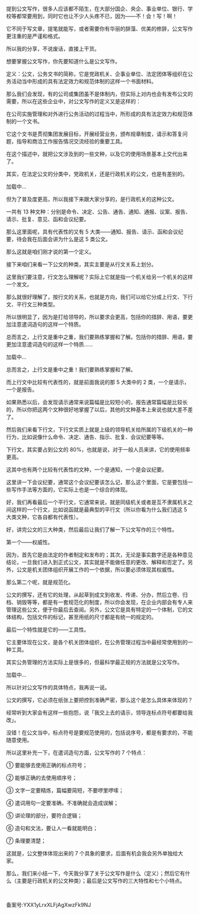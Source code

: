 提到公文写作，很多人应该都不陌生，在大部分国企、央企、事业单位、银行、学校等都常要用到，同时它也让不少人头疼不已，因为——不！会！写！啊！

它不同于写文章，提笔就能写，或者需要你有华丽的辞藻、优美的修辞，公文写作更注重的是严谨和格式。

所以我的分享，不说废话，直接上干货。

想要掌握公文写作，你先要知道什么是公文写作。

定义：公文，公务文书的简称，它是党政机关、企事业单位、法定团体等组织在公务活动当中形成的具有法定效力和规范体制的这样一个书面材料。

那么我们会发现，有的公司或集团虽不是体制内，但实际上对内也会有发布公文的需要，所以在这些企业中，对公文写作的定义又是这样的：

在公司实施管理和对外进行公务活动的过程当中，所形成的具有法定效力和规范体制的一个文书。

它这个文书是贯彻集团发展目标，开展经营业务，颁布规章制度，请示和答复问题，指导和商洽工作报告情况交流经验的重要工具。

在这个描述中，就把公文涉及到的一些文种，以及它的使用场景基本上交代出来了。

其实，在法定公文的分类中，党政机关，还是行政机关的公文，也是有差别的。

加载中...

但为了普及度更高，所以我接下来跟大家分享的，是行政机关的这种公文。

一共有 13 种文种：分别是命令、决定、公告、通告、通知、通报、议案、报告、请示、批复、意见、函和会议纪要。

那么这里面呢，具有代表性的又有 5 大类——通知、报告、请示、函和会议纪要，待会我在后面会讲为什么是这 5 类公文。

那么这就是咱们刚才说的第一个定义。

接下来咱们来看一下公文的种类，其实主要是从行文关系上划分。

这里我们要注意，行文怎么理解呢？实际上它就是指一个机关给另一个机关的这样一个发文。

那么就很好理解了，按行文的关系，也就是方向，我们可以给它分成上行文、下行文、平行文三种类型。

所以很明显了，因为是打给领导的，所以要求会更高，包括你的措辞、用语，要更加注意遣词造句的这样一个特质。

总而言之，上行文是重中之重，我们要熟练掌握和了解。包括你的措辞、用语，要更加注意遣词造句的这样一个特质……

加载中...

总而言之，上行文是重中之重！我们要熟练掌握和了解。

而上行文中比较有代表性的，就是前面我说的那 5 大类中的 2 类，一个是请示，一个是报告。

如果熟悉以后，会发现请示通常来说篇幅是比较短小的，报告通常篇幅是比较长的，所以你把这两个文种很好地掌握了以后，其他的文种基本上来说也就大差不差了。

然后我们来看下行文，下行文实质上就是上级的领导机关给所属的下级机关的一种行为，比如说像什么命令、决定、通告、指示、批复、会议纪要等等。

下行文，其实要占到公文的 80\%，也就是说，对于一般人员来讲，它的使用频率更高。

这其中也有两个比较有代表性的文种，一个是通知，一个是会议纪要。

这里讲一下会议纪要，通常这个会议纪要该怎么记，那么这个里面，它是要包括一些写作手法等方面的，它实际上也是一个综合的体现。

好，我们再看最后一个平行文，它通常来说，就是同级机关或者是互不隶属机关之间这样的一个行文，比如说函就是最典型的平行文（所以你看为什么我们选这 5 大类文种，它各自都有代表性）。

好，讲完公文的三大种类，然后最后让我们了解一下公文写作的三个特性。

第一个——权威性。

因为，首先它是由法定的作者制定和发布的；其次，无论是事实数字还是各种意见结论，一旦我们进入到正式公文，其实就是不能做任意的更改、解释和否定了。另外，公文是机关团体组织开展工作的一个依据，所以要必须体现其权威性。

那么第二个呢，就是规范化。

公文的撰写，还有它的处理，从起草到成文到收发、传递、分办，然后立卷、归档、销毁等等，都是有一套规范化的制度，所以你会发现，在企业内部会有专人来管理这些公文，便于你最后去查阅。另外，公文它是具有特定的一个体制，它的文体结构，包括文件的标记，甚至用纸的尺寸都是有统一的规定的。

最后一个特性就是它的——工具性。

它主要体现在公文，是各个机关团体组织，在公务管理过程当中最经常使用到的一种工具。

其实公务管理的方法实际上是很多的，但最科学最正规的方法就是公文写作。

加载中...

所以针对公文写作的具体特点，我再说一说。

公文的撰写，它必须在纸张上要把控到准确严密，那么这个是怎么具体来体现的？

经常听到大家会有这样一些抱怨，说「我交上去的请示，领导连标点符号都要给我改」。

没错！在公文当中，标点符号是要规范使用的，包括说序号，都是有要求的，不能随意使用。

所以这里补充一下，在遣词造句方面，公文写作的 7 个特点：

① 要能够去使用正确的标点符号；

② 能够正确的去使用顺序号；

③ 文字一定要精炼，篇幅要简短，不要啰里啰嗦；

④ 遣词用句一定要准确，不准确就会造成误解；

⑤ 讲论理的部分，要符合逻辑；

⑥ 造句和文法，要让人一看就能明白；

⑦ 条理要清楚；

这就是，公文整体体现出来的 7 个具象的要求，后面有机会我会另外单独给大家。

那么，我们来小结一下，今天我分享了关于公文写作是什么（定义）；然后它有什么（主要是行政机关的公文种类）；最后是公文写作的三大特性和七个小特点。

 

备案号:YXX1yLrxXLFjAgXwzFk9NJ